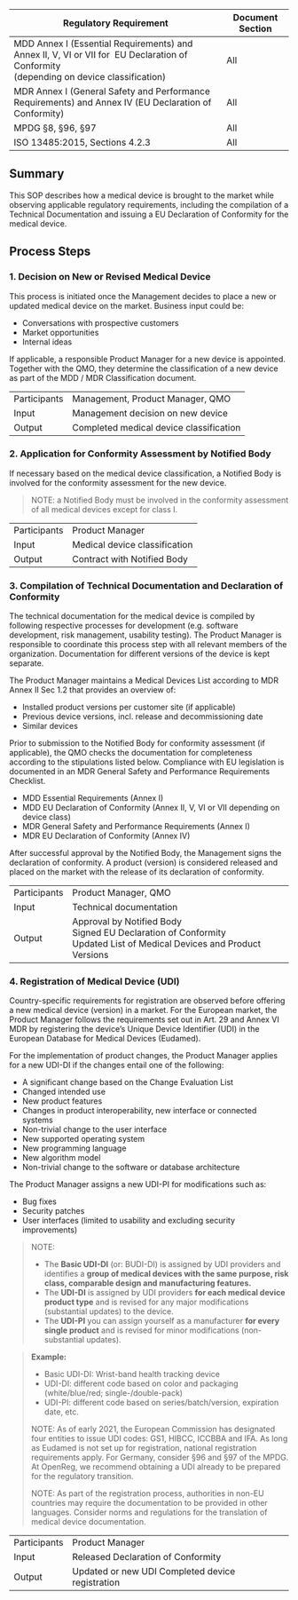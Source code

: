 | Regulatory Requirement                                                                                                                    | Document Section |
|-------------------------------------------------------------------------------------------------------------------------------------------|------------------|
| MDD Annex I (Essential Requirements) and Annex II, V, VI or VII for  EU Declaration of Conformity<br>(depending on device classification) | All              |
| MDR Annex I (General Safety and Performance Requirements) and Annex IV (EU Declaration of Conformity)                                     | All              |
| MPDG §8, §96, §97                                                                                                                         | All              |
| ISO 13485:2015, Sections 4.2.3                                                                                                            | All              |

## Summary

This SOP describes how a medical device is brought to the market while observing applicable regulatory
requirements, including the compilation of a Technical Documentation and issuing a EU Declaration of
Conformity for the medical device.

## Process Steps

### 1. Decision on New or Revised Medical Device

This process is initiated once the Management decides to place a new or updated medical device on the
market. Business input could be:

* Conversations with prospective customers
* Market opportunities
* Internal ideas

If applicable, a responsible Product Manager for a new device is appointed. Together with the QMO, they
determine the classification of a new device as part of the MDD / MDR Classification document.

|              |                                         |
|--------------|-----------------------------------------|
| Participants | Management, Product Manager, QMO        |
| Input        | Management decision on new device       |
| Output       | Completed medical device classification |

### 2. Application for Conformity Assessment by Notified Body

If necessary based on the medical device classification, a Notified Body is involved for the conformity
assessment for the new device.

> NOTE: a Notified Body must be involved in the conformity assessment of all medical devices except for class I.

|              |                               |
|--------------|-------------------------------|
| Participants | Product Manager               |
| Input        | Medical device classification |
| Output       | Contract with Notified Body   |

### 3. Compilation of Technical Documentation and Declaration of Conformity

The technical documentation for the medical device is compiled by following respective processes for
development (e.g. software development, risk management, usability testing). The Product Manager is
responsible to coordinate this process step with all relevant members of the organization. Documentation for
different versions of the device is kept separate.

The Product Manager maintains a Medical Devices List according to MDR Annex II Sec 1.2 that provides an overview of:
* Installed product versions per customer site (if applicable)
* Previous device versions, incl. release and decommissioning date
* Similar devices

Prior to submission to the Notified Body for conformity assessment (if applicable), the QMO checks the
documentation for completeness according to the stipulations listed below. Compliance with EU legislation is documented in an MDR General Safety and Performance Requirements Checklist.

* MDD Essential Requirements (Annex I)
* MDD EU Declaration of Conformity (Annex II, V, VI or VII depending on device class)
* MDR General Safety and Performance Requirements (Annex I)
* MDR EU Declaration of Conformity (Annex IV)

After successful approval by the Notified Body, the Management signs the declaration of conformity. A product
(version) is considered released and placed on the market with the release of its declaration of conformity.

|              |                                                                                                                          |
|--------------|--------------------------------------------------------------------------------------------------------------------------|
| Participants | Product Manager, QMO                                                                                                     |
| Input        | Technical documentation                                                                                                  |
| Output       | Approval by Notified Body<br>Signed EU Declaration of Conformity<br>Updated List of Medical Devices and Product Versions |

### 4. Registration of Medical Device (UDI)

Country-specific requirements for registration are observed before offering a new medical device (version) in
a market. For the European market, the Product Manager follows the requirements set out in Art. 29 and Annex
VI MDR by registering the device’s Unique Device Identifier (UDI) in the European Database for Medical Devices
(Eudamed).

For the implementation of product changes, the Product Manager applies for a new UDI-DI if the changes entail
one of the following:

* A significant change based on the Change Evaluation List
* Changed intended use
* New product features
* Changes in product interoperability, new interface or connected systems
* Non-trivial change to the user interface
* New supported operating system
* New programming language
* New algorithm model
* Non-trivial change to the software or database architecture

The Product Manager assigns a new UDI-PI for modifications such as:

* Bug fixes
* Security patches
* User interfaces (limited to usability and excluding security improvements)

> NOTE:
>
> * The **Basic UDI-DI** (or: BUDI-DI) is assigned by UDI providers and identifies a **group of medical devices
>   with the same purpose, risk class, comparable design and manufacturing features.**
> * The **UDI-DI** is assigned by UDI providers **for each medical device product type** and is revised for any
>   major modifications (substantial updates) to the device.
> * The **UDI-PI** you can assign yourself as a manufacturer **for every single product** and is revised for
>   minor modifications (non-substantial updates).

> **Example:**
>
> * Basic UDI-DI: Wrist-band health tracking device
> * UDI-DI: different code based on color and packaging (white/blue/red; single-/double-pack)
> * UDI-PI: different code based on series/batch/version, expiration date, etc.
>
> NOTE: As of early 2021, the European Commission has designated four entities to issue UDI codes: GS1, HIBCC,
> ICCBBA and IFA. As long as Eudamed is not set up for registration, national registration requirements
> apply. For Germany, consider §96 and §97 of the MPDG. At OpenReg, we recommend obtaining a UDI already to be
> prepared for the regulatory transition.
>
> NOTE: As part of the registration process, authorities in non-EU countries may require the documentation to
> be provided in other languages. Consider norms and regulations for the translation of medical device
> documentation.

|              |                                                  |
|--------------|--------------------------------------------------|
| Participants | Product Manager                                  |
| Input        | Released Declaration of Conformity               |
| Output       | Updated or new UDI Completed device registration |

